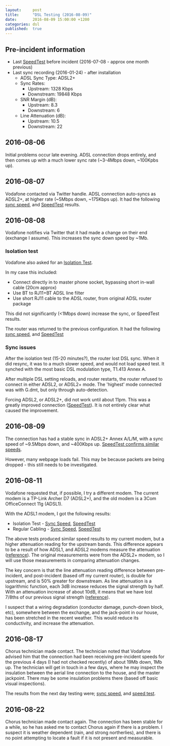 ```yaml
---
layout:     post
title:      "DSL Testing (2016-08-09)"
date:       2016-08-09 15:00:00 +1200
categories: dsl
published:  true
---
```


## Pre-incident information
* Last [SpeedTest](http://www.speedtest.net/my-result/5461434787) before incident (2016-07-08 - approx one month previous)
* Last sync recording (2016-01-24) - after installation
  * ADSL Sync Type: ADSL2+
  * Sync Rates:
    * Upstream: 1328 Kbps
    * Downstream: 19848 Kbps
  * SNR Margin (dB):
    * Upstream: 8.3
    * Downstream: 6
  * Line Attenuation (dB):
    * Upstream: 10.5
    * Downstream: 22


## 2016-08-06
Initial problems occur late evening.
ADSL connection drops entirely, and then comes up with a much lower sync rate (~3-4Mbps down, ~100Kpbs up).


## 2016-08-07
Vodafone contacted via Twitter handle.
ADSL connection auto-syncs as ADSL2+, at higher rate (~5Mbps down, ~175Kbps up).
It had the following [sync speed](https://pbs.twimg.com/media/CpOuGhIUMAAlSzg.jpg), and [SpeedTest](http://www.speedtest.net/my-result/5534293693) results.


## 2016-08-08
Vodafone notifies via Twitter that it had made a change on their end (exchange I assume).
This increases the sync down speed by ~1Mb.

### Isolation test
Vodafone also asked for an [Isolation Test](https://community.vodafone.co.nz/t5/Modems-Wi-Fi/Read-Me-Broadband-Troubleshooting-amp-Isolation-Test/td-p/90598).

In my case this included:

* Connect directly in to master phone socket, bypassing short in-wall cable (20cm approx)
* Use BT to RJ11+BT ADSL line filter
* Use short RJ11 cable to the ADSL router, from original ADSL router package

This did not significantly (<1Mbps down) increase the sync, or SpeedTest results.

The router was returned to the previous configuration.
It had the following [sync speed](https://s3-ap-southeast-2.amazonaws.com/neilramsay-public/dsl/2016-08-08_18-52-20.png), and [SpeedTest](http://www.speedtest.net/my-result/5536476887)


### Sync issues
After the isolation test (15-20 minutes?), the router lost DSL sync.
When it did resync, it was to a much slower speed, and would not load speed test.
It synched with the most basic DSL modulation type, T1.413 Annex A.

After multiple DSL setting reloads, and router restarts, the router refused to connect in either ADSL2, or ADSL2+ mode.
The 'highest' mode connected was with G.dmt, but only through auto-detection.

Forcing ADSL2, or ADSL2+, did not work until about 11pm.
This was a greatly improved connection ([SpeedTest](http://www.speedtest.net/my-result/5536926940)).
It is not entirely clear what caused the improvement.


## 2016-08-09
The connection has had a stable sync in ADSL2+ Annex A/L/M, with a sync speed of ~9.5Mbps down, and ~400Kbps up.
[SpeedTest confirms similar speeds](http://www.speedtest.net/my-result/5538689779).

However, many webpage loads fail. This may be because packets are being dropped - this still needs to be investigated.

## 2016-08-11
Vodafone requested that, if possible, I try a different modem.
The current modem is a TP-Link Archer D7 (ADSL2+), and the old modem is a 3Com OfficeConnect 11g (ADSL1).

With the ADSL1 modem, I got the following results:

* Isolation Test - [Sync Speed](https://s3-ap-southeast-2.amazonaws.com/neilramsay-public/dsl/2016-08-11_16-57-36.png), [SpeedTest](http://www.speedtest.net/my-result/5544419227)
* Regular Cabling - [Sync Speed](https://s3-ap-southeast-2.amazonaws.com/neilramsay-public/dsl/2016-08-11_16-46-57.png), [SpeedTest](http://www.speedtest.net/my-result/5544406812)

The above tests produced similar speed results to my current modem, but a higher attenuation reading for the upstream bands.
This difference appears to be a result of how ADSL1, and ADSL2 modems measure the attenuation ([reference](http://www.speedguide.net/faq/what-is-considered-good-dsl-line-attenuation-371)).
The original measurements were from the ADSL2+ modem, so I will use those measurements in comparing attenuation changes.

The key concern is that the line attenuation reading difference between pre-incident, and post-incident (based off my current router), is double for upstream, and is 50% greater for downstream.
As line attenuation is a logarithmic function, each 3dB increase reduces the signal strength by half.
With an attenuation increase of about 10dB, it means that we have lost 7/8ths of our previous signal strength ([reference](http://www.speedguide.net/faq/what-is-considered-good-dsl-line-attenuation-371)).

I suspect that a wiring degradation (conductor damage, punch-down block, etc), somewhere between the exchange, and the jack-point in our house, has been stretched in the recent weather.
This would reduce its conductivity, and increase the attenuation.

## 2016-08-17
Chorus technician made contact.
The technician noted that Vodafone advised him that the connection had been receiving pre-incident speeds for the previous 4 days (I had not checked recently) of about 19Mb down, 1Mb up.
The technician will get in touch in a few days, where he may inspect the insulation between the aerial line connection to the house, and the master jackpoint. There may be some insulation problems there (based off basic visual inspections).

The results from the next day testing were; [sync speed](https://s3-ap-southeast-2.amazonaws.com/neilramsay-public/dsl/2016-08-18_18-09-45.png), and [speed test](http://www.speedtest.net/my-result/5561133541).

## 2016-08-22
Chorus technician made contact again.
The connection has been stable for a while, so he has asked me to contact Chorus again if there is a problem.
I suspect it is weather dependent (rain, and strong northerlies), and there is no point attempting to locate a fault if it is not present and measurable.

